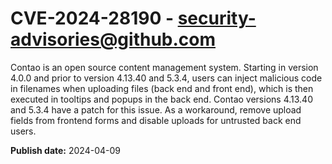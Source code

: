 # CVE-2024-28190 - security-advisories@github.com

Contao is an open source content management system. Starting in version 4.0.0 and prior to version 4.13.40 and 5.3.4, users can inject malicious code in filenames when uploading files (back end and front end), which is then executed in tooltips and popups in the back end. Contao versions 4.13.40 and 5.3.4 have a patch for this issue. As a workaround, remove upload fields from frontend forms and disable uploads for untrusted back end users.

**Publish date:** 2024-04-09
